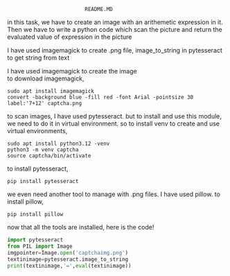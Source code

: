                              README.MD                                       
in this task, we have to create an image with an arithemetic expression in it.
Then we have to write a python code which scan the picture and return the
evaluated value of expression in the picture


I have used imagemagick to create .png file, image_to_string in pytesseract
to get string from text


I have used imagemagick to create the image <br>
to download imagemagick, 
```
sudo apt install imagemagick 
convert -background blue -fill red -font Arial -pointsize 30 label:'7+12' captcha.png 
```


to scan images, I have used pytesseract. but to install and use this module, we
need to do it in virtual environment. so to install venv to create and use virtual environments,
```
sudo apt install python3.12 -venv
python3 -m venv captcha
source captcha/bin/activate
```
to install pytesseract,
```
pip install pytesseract
```
we even need another tool to manage with .png files. I have used pillow. to install pillow,
```
pip install pillow
```


now that all the tools are installed, here is the code!
```python
import pytesseract
from PIL import Image
imgpointer=Image.open('captchaimg.png')
textinimage=pytesseract.image_to_string
print(textinimage,'=',eval(textinimage))
```



